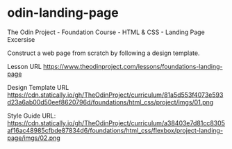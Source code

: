 # odin-landing-page
The Odin Project - Foundation Course - HTML &amp; CSS - Landing Page Excersise


Construct a web page from scratch by following a design template.


Lesson URL
https://www.theodinproject.com/lessons/foundations-landing-page

Design Template URL
https://cdn.statically.io/gh/TheOdinProject/curriculum/81a5d553f4073e593d23a6ab00d50eef8620796d/foundations/html_css/project/imgs/01.png

Style Guide URL: https://cdn.statically.io/gh/TheOdinProject/curriculum/a38403e7d81cc8305af16ac48985cfbde87834d6/foundations/html_css/flexbox/project-landing-page/imgs/02.png

